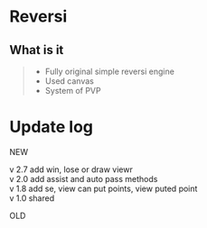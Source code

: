 # Reversi

## What is it
> * Fully original simple reversi engine  
> * Used canvas  
> * System of PVP  

# Update log

NEW  

v 2.7 add win, lose or draw viewr  
v 2.0 add assist and auto pass methods  
v 1.8 add se, view can put points, view puted point  
v 1.0 shared

OLD  
